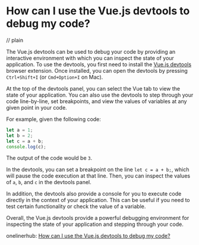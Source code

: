 # How can I use the Vue.js devtools to debug my code?
// plain

The Vue.js devtools can be used to debug your code by providing an interactive environment with which you can inspect the state of your application. To use the devtools, you first need to install the [Vue.js devtools](https://github.com/vuejs/vue-devtools) browser extension. Once installed, you can open the devtools by pressing `Ctrl+Shift+I` (or `Cmd+Option+I` on Mac).

At the top of the devtools panel, you can select the Vue tab to view the state of your application. You can also use the devtools to step through your code line-by-line, set breakpoints, and view the values of variables at any given point in your code.

For example, given the following code:

```javascript
let a = 1;
let b = 2;
let c = a + b;
console.log(c);
```

The output of the code would be `3`.

In the devtools, you can set a breakpoint on the line `let c = a + b;`, which will pause the code execution at that line. Then, you can inspect the values of `a`, `b`, and `c` in the devtools panel.

In addition, the devtools also provide a console for you to execute code directly in the context of your application. This can be useful if you need to test certain functionality or check the value of a variable.

Overall, the Vue.js devtools provide a powerful debugging environment for inspecting the state of your application and stepping through your code.

onelinerhub: [How can I use the Vue.js devtools to debug my code?](https://onelinerhub.com/vue.js/how-can-i-use-the-vue-js-devtools-to-debug-my-code)